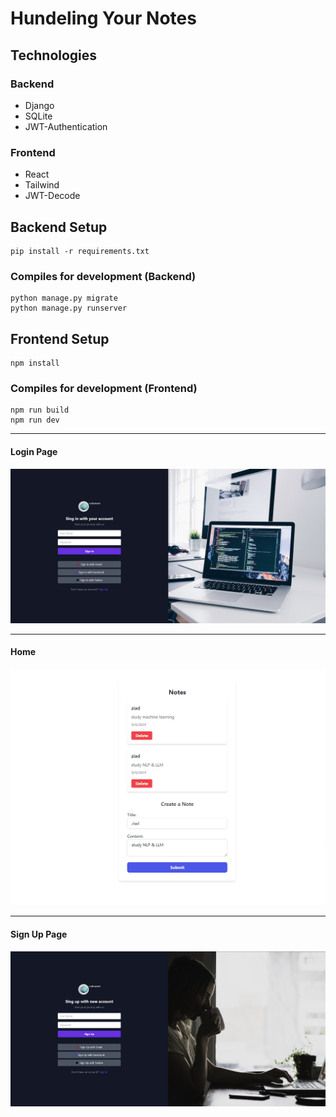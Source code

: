 # Hundeling Your Notes

## Technologies

### Backend
<ul>
  <li>Django</li>
  <li>SQLite</li>
  <li>JWT-Authentication</li>
</ul>

### Frontend
<ul>
  <li>React</li>
  <li>Tailwind</li>
  <li>JWT-Decode</li>
</ul>

## Backend Setup 
```
pip install -r requirements.txt
```

### Compiles for development (Backend)
```
python manage.py migrate
python manage.py runserver
```

## Frontend Setup 
```
npm install
```

### Compiles for development (Frontend)
```
npm run build
npm run dev
```

<hr>

#### Login Page

<img src="signin.png">

<hr>

#### Home

<img src="home.png">

<hr>

#### Sign Up Page

<img src="signup.png">
